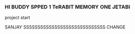 ### HI BUDDY SPPED 1 TeRABIT MEMORY ONE JETABI

project start

SANJAY SSSSSSSSSSSSSSSSSSSSSSSSSSSSS CHANGE
